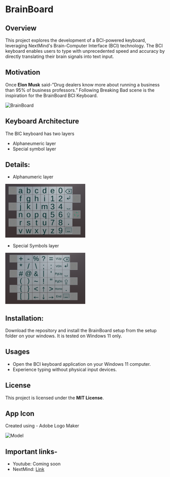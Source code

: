 # BrainBoard

## Overview
This project explores the development of a BCI-powered keyboard, leveraging NextMind's Brain-Computer Interface (BCI) technology. The BCI keyboard enables users to type with unprecedented speed and accuracy by directly translating their brain signals into text input.

##  Motivation
Once __Elon Musk__ said-”Drug dealers know more about running a business than 95% of business professors.” Following Breaking Bad scene is the inspiration for the BrainBoard BCI Keyboard.

![BrainBoard](https://github.com/solothinker/BrainBoard/blob/main/Data/gifFile.gif)


## Keyboard Architecture
The BIC keyboard has two layers 
- Alphaneumeric layer
- Special symbol layer

## Details:
- Alphanumeric layer
<img src="https://github.com/solothinker/BrainBoard/blob/main/Data/alphaneumeric.png" width="50%" height="50%"/>

- Special Symbols layer
<img src="https://github.com/solothinker/BrainBoard/blob/main/Data/specialSymbols.png" width="50%" height="50%"/>

## Installation:
Download the repository and install the BrainBoard setup from the setup folder on your windows. It is tested on Windows 11 only.

## Usages
- Open the BCI keyboard application on your Windows 11 computer.
- Experience typing without physical input devices.

## License
This project is licensed under the __MIT License__.

## App Icon
Created using - Adobe Logo Maker

![Model](https://github.com/solothinker/BrainBoard/blob/main/Data/bb.ico)


## Important links-
- Youtube: Coming soon
- NextMind: [Link](https://github.com/Snapchat/NextMind)

